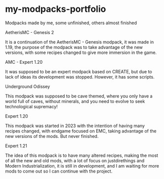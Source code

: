 # my-modpacks-portfolio
Modpacks made by me, some unfinished, others almost finished

AetherisMC - Genesis 2

It is a continuation of the AetherisMC - Genesis modpack, it was made in 1.19, the purpose of the modpack was to take advantage of the new versions, with some recipes changed to give more immersion in the game.


AMC - Expert 1.20

It was supposed to be an expert modpack based on CREATE, but due to lack of ideas its development was stopped. However, it has some scripts.


Underground Odissey

This modpack was supposed to be cave themed, where you only have a world full of caves, without minerals, and you need to evolve to seek technological supremacy!


Expert 1.20

This modpack was started in 2023 with the intention of having many recipes changed, with endgame focused on EMC, taking advantage of the new versions of the mods. But never finished.


Expert 1.21

The idea of ​​this modpack is to have many altered recipes, making the most of all the new and old mods, with a lot of focus on justdirethings and Modern Industrialization, it is still in development, and I am waiting for more mods to come out so I can continue with the project.
